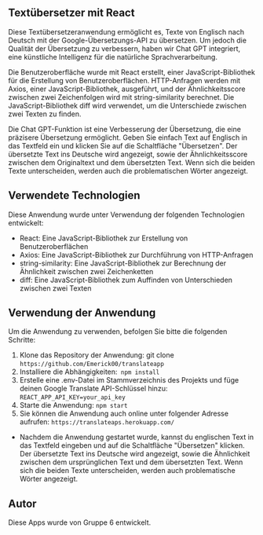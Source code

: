 ## Textübersetzer mit React

Diese Textübersetzeranwendung ermöglicht es, Texte von Englisch nach Deutsch mit der Google-Übersetzungs-API zu übersetzen. Um jedoch die Qualität der Übersetzung zu verbessern, haben wir Chat GPT integriert, eine künstliche Intelligenz für die natürliche Sprachverarbeitung.

Die Benutzeroberfläche wurde mit React erstellt, einer JavaScript-Bibliothek für die Erstellung von Benutzeroberflächen. HTTP-Anfragen werden mit Axios, einer JavaScript-Bibliothek, ausgeführt, und der Ähnlichkeitsscore zwischen zwei Zeichenfolgen wird mit string-similarity berechnet. Die JavaScript-Bibliothek diff wird verwendet, um die Unterschiede zwischen zwei Texten zu finden.

Die Chat GPT-Funktion ist eine Verbesserung der Übersetzung, die eine präzisere Übersetzung ermöglicht. Geben Sie einfach Text auf Englisch in das Textfeld ein und klicken Sie auf die Schaltfläche "Übersetzen". Der übersetzte Text ins Deutsche wird angezeigt, sowie der Ähnlichkeitsscore zwischen dem Originaltext und dem übersetzten Text. Wenn sich die beiden Texte unterscheiden, werden auch die problematischen Wörter angezeigt.

## Verwendete Technologien

Diese Anwendung wurde unter Verwendung der folgenden Technologien entwickelt:

- React: Eine JavaScript-Bibliothek zur Erstellung von Benutzeroberflächen
- Axios: Eine JavaScript-Bibliothek zur Durchführung von HTTP-Anfragen
- string-similarity: Eine JavaScript-Bibliothek zur Berechnung der Ähnlichkeit zwischen zwei Zeichenketten
- diff: Eine JavaScript-Bibliothek zum Auffinden von Unterschieden zwischen zwei Texten

## Verwendung der Anwendung

Um die Anwendung zu verwenden, befolgen Sie bitte die folgenden Schritte:

1. Klone das Repository der Anwendung: git clone `https://github.com/Emerick00/translateapp`
2. Installiere die Abhängigkeiten:` npm install`
3. Erstelle eine .env-Datei im Stammverzeichnis des Projekts und füge deinen Google Translate API-Schlüssel hinzu: `REACT_APP_API_KEY=your_api_key`
4. Starte die Anwendung: `npm start`
5. Sie können die Anwendung auch online unter folgender Adresse aufrufen: `https://translateaps.herokuapp.com/`

- Nachdem die Anwendung gestartet wurde, kannst du englischen Text in das Textfeld eingeben und auf die Schaltfläche "Übersetzen" klicken. Der übersetzte Text ins Deutsche wird angezeigt, sowie die Ähnlichkeit zwischen dem ursprünglichen Text und dem übersetzten Text. Wenn sich die beiden Texte unterscheiden, werden auch problematische Wörter angezeigt.

## Autor

Diese Apps wurde von Gruppe 6 entwickelt.
